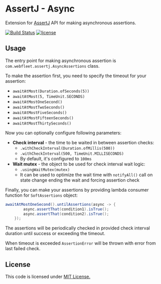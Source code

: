 # AssertJ - Async

Extension for [AssertJ](https://github.com/assertj/assertj-core) API for making asynchronous assertions.

[![Build Status](https://github.com/Webfleet-Solutions/assertj-async/actions/workflows/build.yml/badge.svg?branch=main)](https://travis-ci.org/Webfleet-Solutions/oauth-java-example)
[![license](http://img.shields.io/badge/license-MIT-blue.svg?style=flat)](https://opensource.org/licenses/MIT)

## Usage

The entry point for making asynchronous assertion is `com.webfleet.assertj.AsyncAssertions` class.

To make the assertion first, you need to specify the timeout for your assertion:
* `awaitAtMost(Duration.ofSeconds(5))`
* `awaitAtMost(5, TimeUnit.SECONDS)`
* `awaitAtMostOneSecond()`
* `awaitAtMostTwoSeconds()`
* `awaitAtMostFiveSeconds()`
* `awaitAtMostFifteenSeconds()`
* `awaitAtMostThirtySeconds()`

Now you can optionally configure following parameters:
* **Check interval** - the time to be waited in between assertion checks:
  * `.withCheckInterval(Duration.ofMillis(500))`
  * `.withCheckInterval(500, TimeUnit.MILLISECONDS)`
  * By default, it's configured to `100ms` 
* **Wait mutex** - the object to be used for check interval wait logic:
  * `.usingWaitMutex(mutex)`
  * It can be used to optimize the wait time with `notifyAll()` call on state change ending the wait and forcing assertion check 

Finally, you can make your assertions by providing lambda consumer function for `SoftAssertions` object:
```java
awaitAtMostOneSecond().untilAssertions(async -> {
        async.assertThat(condition1).isTrue();
        async.assertThat(condition2).isTrue();
    });
```

The assertions will be periodically checked in provided check interval duration until success or exceeding the timeout.

When timeout is exceeded `AssertionError` will be thrown with error from last failed check.


## License

This code is licensed under [MIT License.](https://opensource.org/licenses/MIT) 